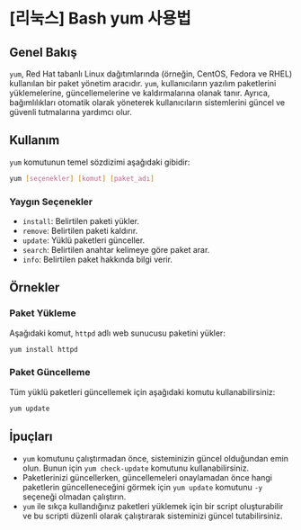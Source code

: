 # [리눅스] Bash yum 사용법

## Genel Bakış
`yum`, Red Hat tabanlı Linux dağıtımlarında (örneğin, CentOS, Fedora ve RHEL) kullanılan bir paket yönetim aracıdır. `yum`, kullanıcıların yazılım paketlerini yüklemelerine, güncellemelerine ve kaldırmalarına olanak tanır. Ayrıca, bağımlılıkları otomatik olarak yöneterek kullanıcıların sistemlerini güncel ve güvenli tutmalarına yardımcı olur.

## Kullanım
`yum` komutunun temel sözdizimi aşağıdaki gibidir:

```bash
yum [seçenekler] [komut] [paket_adı]
```

### Yaygın Seçenekler
- `install`: Belirtilen paketi yükler.
- `remove`: Belirtilen paketi kaldırır.
- `update`: Yüklü paketleri günceller.
- `search`: Belirtilen anahtar kelimeye göre paket arar.
- `info`: Belirtilen paket hakkında bilgi verir.

## Örnekler

### Paket Yükleme
Aşağıdaki komut, `httpd` adlı web sunucusu paketini yükler:

```bash
yum install httpd
```

### Paket Güncelleme
Tüm yüklü paketleri güncellemek için aşağıdaki komutu kullanabilirsiniz:

```bash
yum update
```

## İpuçları
- `yum` komutunu çalıştırmadan önce, sisteminizin güncel olduğundan emin olun. Bunun için `yum check-update` komutunu kullanabilirsiniz.
- Paketlerinizi güncellerken, güncellemeleri onaylamadan önce hangi paketlerin güncelleneceğini görmek için `yum update` komutunu `-y` seçeneği olmadan çalıştırın.
- `yum` ile sıkça kullandığınız paketleri yüklemek için bir script oluşturabilir ve bu scripti düzenli olarak çalıştırarak sisteminizi güncel tutabilirsiniz.